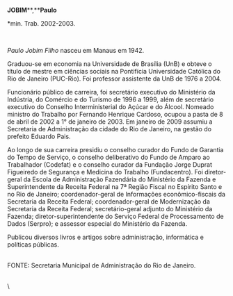 **JOBIM****,****Paulo**

\*min. Trab. 2002-2003.

 

*Paulo Jobim Filho* nasceu em Manaus em 1942.

Graduou-se em economia na Universidade de Brasília (UnB) e obteve o
título de mestre em ciências sociais na Pontifícia Universidade Católica
do Rio de Janeiro (PUC-Rio). Foi professor assistente da UnB de 1976 a
2004.  

Funcionário público de carreira, foi secretário executivo do Ministério
da Indústria, do Comércio e do Turismo de 1996 a 1999, além de
secretário executivo do Conselho Interministerial do Açúcar e do Álcool.
Nomeado ministro do Trabalho por Fernando Henrique Cardoso, ocupou a
pasta de 8 de abril de 2002 a 1° de janeiro de 2003. Em janeiro de 2009
assumiu a Secretaria de Administração da cidade do Rio de Janeiro, na
gestão do prefeito Eduardo Pais.

Ao longo de sua carreira presidiu o conselho curador do Fundo de
Garantia do Tempo de Serviço, o conselho deliberativo do Fundo de Amparo
ao Trabalhador (Codefat) e o conselho curador da Fundação Jorge Duprat
Figueiredo de Segurança e Medicina do Trabalho (Fundacentro). Foi
diretor-geral da Escola de Administração Fazendária do Ministério da
Fazenda e Superintendente da Receita Federal na 7ª Região Fiscal no
Espírito Santo e no Rio de Janeiro; coordenador-geral de Informações
econômico-fiscais da Secretaria da Receita Federal; coordenador-geral de
Modernização da Secretaria da Receita Federal; secretário-geral adjunto
do Ministério da Fazenda; diretor-superintendente do Serviço Federal de
Processamento de Dados (Serpro); e assessor especial do Ministério da
Fazenda.

Publicou diversos livros e artigos sobre administração, informática e
políticas públicas.

\
 FONTE: Secretaria Municipal de Administração do Rio de Janeiro.

\
 \

